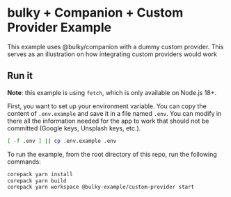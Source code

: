 # bulky + Companion + Custom Provider Example

This example uses @bulky/companion with a dummy custom provider.
This serves as an illustration on how integrating custom providers would work

## Run it

**Note**: this example is using `fetch`, which is only available on Node.js 18+.

First, you want to set up your environment variable. You can copy the content of
`.env.example` and save it in a file named `.env`. You can modify in there all
the information needed for the app to work that should not be committed
(Google keys, Unsplash keys, etc.).

```sh
[ -f .env ] || cp .env.example .env
```

To run the example, from the root directory of this repo, run the following commands:

```sh
corepack yarn install
corepack yarn build
corepack yarn workspace @bulky-example/custom-provider start
```
